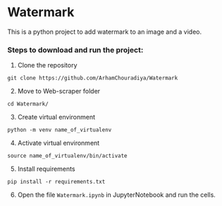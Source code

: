 # Watermark

This is a python project to add watermark to an image and a video.

### Steps to download and run the project:
1. Clone the repository

`git clone https://github.com/ArhamChouradiya/Watermark`

2. Move to Web-scraper folder

`cd Watermark/`

3. Create virtual environment

`python -m venv name_of_virtualenv`

4. Activate virtual environment

`source name_of_virtualenv/bin/activate`

5. Install requirements

`pip install -r requirements.txt`

6. Open the file `Watermark.ipynb` in JupyterNotebook and run the cells.
